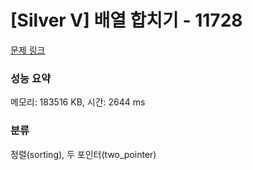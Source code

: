 # [Silver V] 배열 합치기 - 11728 

[문제 링크](https://www.acmicpc.net/problem/11728) 

### 성능 요약

메모리: 183516 KB, 시간: 2644 ms

### 분류

정렬(sorting), 두 포인터(two_pointer)

